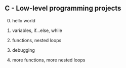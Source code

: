 ## C - Low-level programming projects

0. hello world

1. variables, if...else, while

2. functions, nested loops

3. debugging

4. more functions, more nested loops
